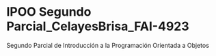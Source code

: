 # IPOO Segundo Parcial_CelayesBrisa_FAI-4923
 Segundo Parcial de Introducción a la Programación Orientada a Objetos
